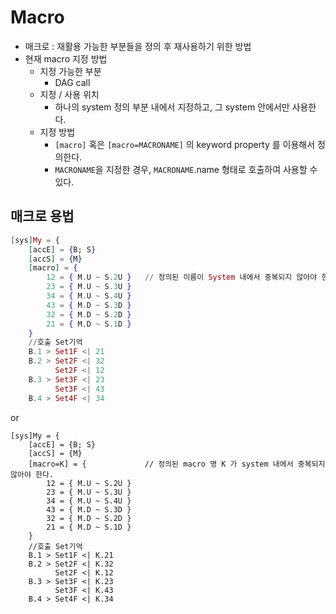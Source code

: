 # Macro
- 매크로 : 재활용 가능한 부분들을 정의 후 재사용하기 위한 방법
- 현재 macro 지정 방법
    - 지정 가능한 부분
        - DAG call
    - 지정 / 사용 위치
        - 하나의 system 정의 부분 내에서 지정하고, 그 system 안에서만 사용한다.
    - 지정 방법
        - `[macro]` 혹은 `[macro=MACRONAME]` 의 keyword property 를 이용해서 정의한다.
        - `MACRONAME`을 지정한 경우, `MACRONAME`.name 형태로 호출하여 사용할 수 있다.



## 매크로 용법

```ex
[sys]My = {
    [accE] = {B; S}
    [accS] = {M}
    [macro] = {
        12 = { M.U ~ S.2U }   // 정의된 이름이 System 내에서 중복되지 않아야 한다.
        23 = { M.U ~ S.3U }
        34 = { M.U ~ S.4U }
        43 = { M.D ~ S.3D }
        32 = { M.D ~ S.2D }
        21 = { M.D ~ S.1D }
    }
    //호출 Set기억 
    B.1 > Set1F <| 21
    B.2 > Set2F <| 32
          Set2F <| 12
    B.3 > Set3F <| 23
          Set3F <| 43
    B.4 > Set4F <| 34  
```

or 
```
[sys]My = {
    [accE] = {B; S}
    [accS] = {M}
    [macro=K] = {             // 정의된 macro 명 K 가 system 내에서 중복되지 않아야 한다.
        12 = { M.U ~ S.2U }
        23 = { M.U ~ S.3U }
        34 = { M.U ~ S.4U }
        43 = { M.D ~ S.3D }
        32 = { M.D ~ S.2D }
        21 = { M.D ~ S.1D }
    }
    //호출 Set기억 
    B.1 > Set1F <| K.21
    B.2 > Set2F <| K.32
          Set2F <| K.12
    B.3 > Set3F <| K.23
          Set3F <| K.43
    B.4 > Set4F <| K.34  
```